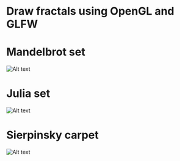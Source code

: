 # Draw fractals using OpenGL and GLFW

# Mandelbrot set
![Alt text](https://github.com/artamonovoleg/Fractol/blob/main/screenshots/mandelbrot.png)

# Julia set
![Alt text](https://github.com/artamonovoleg/Fractol/blob/main/screenshots/julia.png)

# Sierpinsky carpet
![Alt text](https://github.com/artamonovoleg/Fractol/blob/main/screenshots/carpet.png)
